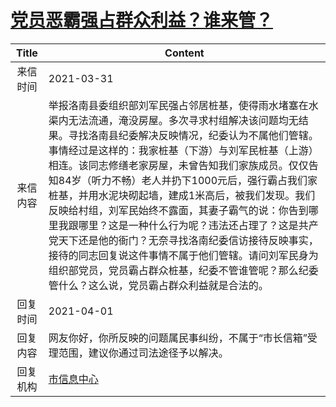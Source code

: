 # <a href="http://www.shangluo.gov.cn/zmhd/ldxxxx.jsp?urltype=leadermail.LeaderMailContentUrl&wbtreeid=1112&leadermailid=7084">党员恶霸强占群众利益？谁来管？</a>
|Title|Content|
|:---:|---|
|来信时间|2021-03-31|
|来信内容|举报洛南县委组织部刘军民强占邻居桩基，使得雨水堵塞在水渠内无法流通，淹没房屋。多次寻求村组解决该问题均无结果。寻找洛南县纪委解决反映情况，纪委认为不属他们管辖。 事情经过是这样的：我家桩基（下游）与刘军民桩基（上游）相连。该同志修缮老家房屋，未曾告知我们家族成员。仅仅告知84岁（听力不畅）老人并扔下1000元后，强行霸占我们家桩基，并用水泥块砌起墙，建成1米高后，被我们发现。我们反映给村组，刘军民始终不露面，其妻子霸气的说：你告到哪里我跟哪里？这是一种什么行为呢？违法还占理了？这是共产党天下还是他的衙门？无奈寻找洛南纪委信访接待反映事实，接待的同志回复说这件事情不属于他们管辖。请问刘军民身为组织部党员，党员霸占群众桩基，纪委不管谁管呢？那么纪委管什么？这么说，党员霸占群众利益就是合法的。|
|回复时间|2021-04-01|
|回复内容|网友你好，你所反映的问题属民事纠纷，不属于“市长信箱”受理范围，建议你通过司法途径予以解决。|
|回复机构|<a href="../../categories/agencies/市信息中心.md">市信息中心</a>|
